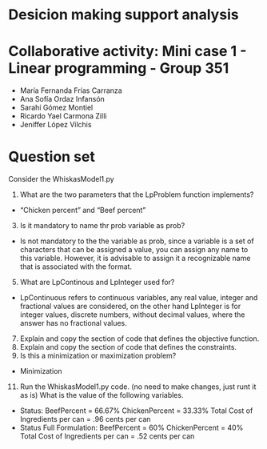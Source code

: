 # Desicion making  support analysis
# Collaborative activity: Mini case 1 - Linear programming - Group 351
- María Fernanda Frías Carranza 
- Ana Sofía Ordaz Infansón	
- Sarahí Gómez Montiel	
- Ricardo Yael Carmona Zilli	 
- Jeniffer López Vilchis	
# Question set

Consider the WhiskasModel1.py

1. What are the two parameters that the LpProblem function implements?
- “Chicken percent” and “Beef percent”
3. Is it mandatory to name thr prob variable as prob?
- Is not mandatory to the the variable as prob, since a variable is a set of characters that can be assigned a value, you can assign any name to this variable. However, it is advisable to assign it a recognizable name that is associated with the format.
5. What are LpContinous and LpInteger used for?
- LpContinuous refers to continuous variables, any real value, integer and fractional values are considered, on the other hand LpInteger is for integer values, discrete numbers, without decimal values, where the answer has no fractional values. 
7. Explain and copy the section of code that defines the objective function.
8. Explain and copy the section of code that defines the constraints.
9. Is this a minimization or maximization problem?
- Minimization
11. Run the WhiskasModel1.py code. (no need to make changes, just runt it as is) What is the value of the following variables.
- Status:
   BeefPercent = 66.67%
   ChickenPercent = 33.33%
   Total Cost of Ingredients per can = .96 cents per can
 - Status Full Formulation:
   BeefPercent = 60%
   ChickenPercent = 40%
   Total Cost of Ingredients per can = .52 cents per can
